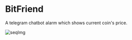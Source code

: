 # BitFriend
A telegram chatbot alarm which shows current coin's price.

![seqImg](./img/sequential_alarm.jpg])
